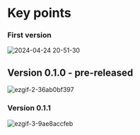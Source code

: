 # Key points

### First version
![2024-04-24 20-51-30](https://github.com/Mopsik62/Circles/assets/74981499/0c8d1407-9699-4104-8084-bf9ab0559ac8)

## Version 0.1.0 - pre-released

![ezgif-2-36ab0bf397](https://github.com/Mopsik62/Circles/assets/74981499/a0835702-3514-4207-b369-81e1c7307f95)

### Version 0.1.1 

![ezgif-3-9ae8accfeb](https://github.com/Mopsik62/Circles/assets/74981499/20443802-403b-49af-944c-4e4e2dfffe77)
